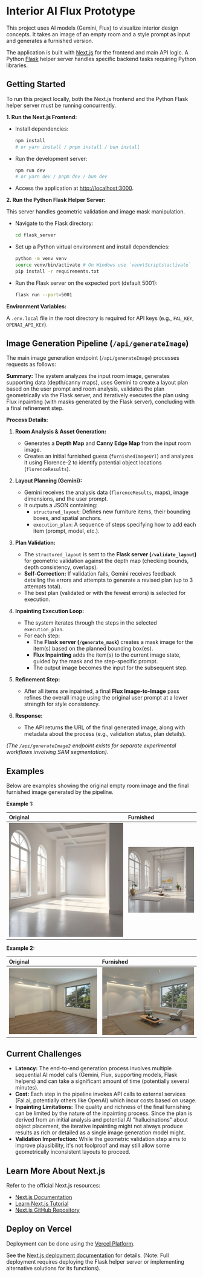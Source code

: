 # Interior AI Flux Prototype

This project uses AI models (Gemini, Flux) to visualize interior design concepts. It takes an image of an empty room and a style prompt as input and generates a furnished version.

The application is built with [Next.js](https://nextjs.org) for the frontend and main API logic. A Python [Flask](https://flask.palletsprojects.com/) helper server handles specific backend tasks requiring Python libraries.

## Getting Started

To run this project locally, both the Next.js frontend and the Python Flask helper server must be running concurrently.

**1. Run the Next.js Frontend:**

*   Install dependencies:
    ```bash
    npm install
    # or yarn install / pnpm install / bun install
    ```
*   Run the development server:
    ```bash
    npm run dev
    # or yarn dev / pnpm dev / bun dev
    ```
*   Access the application at [http://localhost:3000](http://localhost:3000).

**2. Run the Python Flask Helper Server:**

This server handles geometric validation and image mask manipulation.

*   Navigate to the Flask directory:
    ```bash
    cd flask_server
    ```
*   Set up a Python virtual environment and install dependencies:
    ```bash
    python -m venv venv
    source venv/bin/activate # On Windows use `venv\Scripts\activate`
    pip install -r requirements.txt
    ```
*   Run the Flask server on the expected port (default 5001):
    ```bash
    flask run --port=5001
    ```

**Environment Variables:**

A `.env.local` file in the root directory is required for API keys (e.g., `FAL_KEY`, `OPENAI_API_KEY`).

## Image Generation Pipeline (`/api/generateImage`)

The main image generation endpoint (`/api/generateImage`) processes requests as follows:

**Summary:** The system analyzes the input room image, generates supporting data (depth/canny maps), uses Gemini to create a layout plan based on the user prompt and room analysis, validates the plan geometrically via the Flask server, and iteratively executes the plan using Flux inpainting (with masks generated by the Flask server), concluding with a final refinement step.

**Process Details:**

1.  **Room Analysis & Asset Generation:**
    *   Generates a **Depth Map** and **Canny Edge Map** from the input room image.
    *   Creates an initial furnished guess (`furnishedImageUrl`) and analyzes it using Florence-2 to identify potential object locations (`florenceResults`).

2.  **Layout Planning (Gemini):**
    *   Gemini receives the analysis data (`florenceResults`, maps), image dimensions, and the user prompt.
    *   It outputs a JSON containing:
        *   `structured_layout`: Defines new furniture items, their bounding boxes, and spatial anchors.
        *   `execution_plan`: A sequence of steps specifying how to add each item (prompt, model, etc.).

3.  **Plan Validation:**
    *   The `structured_layout` is sent to the **Flask server (`/validate_layout`)** for geometric validation against the depth map (checking bounds, depth consistency, overlaps).
    *   **Self-Correction:** If validation fails, Gemini receives feedback detailing the errors and attempts to generate a revised plan (up to 3 attempts total).
    *   The best plan (validated or with the fewest errors) is selected for execution.

4.  **Inpainting Execution Loop:**
    *   The system iterates through the steps in the selected `execution_plan`.
    *   For each step:
        *   The **Flask server (`/generate_mask`)** creates a mask image for the item(s) based on the planned bounding box(es).
        *   **Flux Inpainting** adds the item(s) to the current image state, guided by the mask and the step-specific prompt.
        *   The output image becomes the input for the subsequent step.

5.  **Refinement Step:**
    *   After all items are inpainted, a final **Flux Image-to-Image** pass refines the overall image using the original user prompt at a lower strength for style consistency.

6.  **Response:**
    *   The API returns the URL of the final generated image, along with metadata about the process (e.g., validation status, plan details).

*(The `/api/generateImage2` endpoint exists for separate experimental workflows involving SAM segmentation).*

## Examples

Below are examples showing the original empty room image and the final furnished image generated by the pipeline.

**Example 1:**

| Original                       | Furnished                          |
| :----------------------------- | :--------------------------------- |
| ![Original Image 1](public/demo-photos/original-image1.png) | ![Furnished Image 1](public/demo-photos/after-image1.png) |

**Example 2:**

| Original                       | Furnished                          |
| :----------------------------- | :--------------------------------- |
| ![Original Image 2](public/demo-photos/original-image2.jpeg) | ![Furnished Image 2](public/demo-photos/after-image2.png) |

## Current Challenges

*   **Latency:** The end-to-end generation process involves multiple sequential AI model calls (Gemini, Flux, supporting models, Flask helpers) and can take a significant amount of time (potentially several minutes).
*   **Cost:** Each step in the pipeline invokes API calls to external services (Fal.ai, potentially others like OpenAI) which incur costs based on usage.
*   **Inpainting Limitations:** The quality and richness of the final furnishing can be limited by the nature of the inpainting process. Since the plan is derived from an initial analysis and potential AI "hallucinations" about object placement, the iterative inpainting might not always produce results as rich or detailed as a single image generation model might.
*   **Validation Imperfection:** While the geometric validation step aims to improve plausibility, it's not foolproof and may still allow some geometrically inconsistent layouts to proceed.

## Learn More About Next.js

Refer to the official Next.js resources:

- [Next.js Documentation](https://nextjs.org/docs)
- [Learn Next.js Tutorial](https://nextjs.org/learn)
- [Next.js GitHub Repository](https://github.com/vercel/next.js)

## Deploy on Vercel

Deployment can be done using the [Vercel Platform](https://vercel.com/new?utm_medium=default-template&filter=next.js&utm_source=create-next-app&utm_campaign=create-next-app-readme).

See the [Next.js deployment documentation](https://nextjs.org/docs/app/building-your-application/deploying) for details.
(Note: Full deployment requires deploying the Flask helper server or implementing alternative solutions for its functions).
